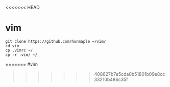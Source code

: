 <<<<<<< HEAD
# vim
```
git clone https://github.com/honmaple ~/vim/
cd vim
cp .vimrc ~/
cp -r .vim/ ~/
```
=======
#vim
>>>>>>> 408627b7e5cda0b51801b09e8cc33210b486c35f
